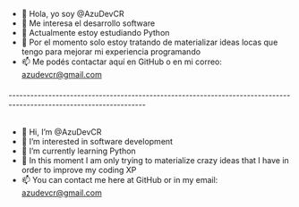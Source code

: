 - 👋 Hola, yo soy @AzuDevCR
- 👀 Me interesa el desarrollo software
- 🌱 Actualmente estoy estudiando Python
- 💞️ Por el momento solo estoy tratando de materializar ideas locas que tengo para mejorar mi experiencia programando
- 📫 Me podés contactar aquí en GitHub o en mi correo: azudevcr@gmail.com
###### --------------------------------------------------------------------------------------------------------------------
- 👋 Hi, I’m @AzuDevCR
- 👀 I’m interested in software development
- 🌱 I’m currently learning Python
- 💞️ In this moment I am only trying to materialize crazy ideas that I have in order to improve my coding XP 
- 📫 You can contact me here at GitHub or in my email: azudevcr@gmail.com

<!---
AzuDevCR/AzuDevCR is a ✨ special ✨ repository because its `README.md` (this file) appears on your GitHub profile.
You can click the Preview link to take a look at your changes.
--->

